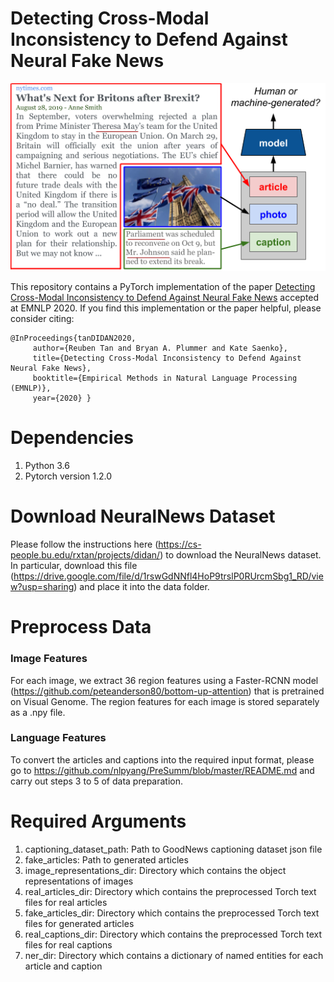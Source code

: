 # Detecting Cross-Modal Inconsistency to Defend Against Neural Fake News

![alt text](motivational.png)

This repository contains a PyTorch implementation of the paper [Detecting Cross-Modal Inconsistency to Defend Against Neural Fake News](https://arxiv.org/abs/2009.07698) accepted at EMNLP 2020. If you find this implementation or the paper helpful, please consider citing:

    @InProceedings{tanDIDAN2020,
         author={Reuben Tan and Bryan A. Plummer and Kate Saenko},
         title={Detecting Cross-Modal Inconsistency to Defend Against Neural Fake News},
         booktitle={Empirical Methods in Natural Language Processing (EMNLP)},
         year={2020} }
    
# Dependencies

1. Python 3.6
2. Pytorch version 1.2.0

# Download NeuralNews Dataset

Please follow the instructions here (https://cs-people.bu.edu/rxtan/projects/didan/) to download the NeuralNews dataset. In particular, download this file (https://drive.google.com/file/d/1rswGdNNfl4HoP9trslP0RUrcmSbg1_RD/view?usp=sharing) and place it into the data folder.

# Preprocess Data

### Image Features
For each image, we extract 36 region features using a Faster-RCNN model (https://github.com/peteanderson80/bottom-up-attention) that is pretrained on Visual Genome. The region features for each image is stored separately as a .npy file.

### Language Features
To convert the articles and captions into the required input format, please go to https://github.com/nlpyang/PreSumm/blob/master/README.md and carry out steps 3 to 5 of data preparation.

# Required Arguments

1. captioning_dataset_path: Path to GoodNews captioning dataset json file
2. fake_articles: Path to generated articles
3. image_representations_dir: Directory which contains the object representations of images
4. real_articles_dir: Directory which contains the preprocessed Torch text files for real articles
5. fake_articles_dir: Directory which contains the preprocessed Torch text files for generated articles
6. real_captions_dir: Directory which contains the preprocessed Torch text files for real captions
7. ner_dir: Directory which contains a dictionary of named entities for each article and caption
